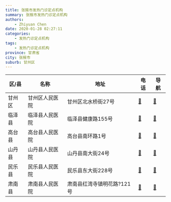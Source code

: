 ```yaml
---
title: 张掖市发热门诊定点机构
summary: 张掖市发热门诊定点机构
authors: 
    - Zhiyuan Chen
date: 2020-01-28 02:27:11
categories: 
    - 发热门诊定点机构
tags: 
    - 发热门诊定点机构
province: 甘肃省
city: 张掖市
suburb: 甘州区
---
```


|  区/县  |  名称  |  地址  |  电话  |  导航  |
|------|-------|------|------|------|
|  甘州区  |  甘州区人民医院  |  甘州区北水桥街27号  |  [🧭](https://ditu.amap.com/search?query=甘州区人民医院)  |  [🧭](https://ditu.amap.com/search?query=甘州区人民医院)  
|  临泽县  |  临泽县人民医院  |  临泽县健康路155号  |  [🧭](https://ditu.amap.com/search?query=临泽县人民医院)  |  [🧭](https://ditu.amap.com/search?query=临泽县人民医院)  
|  高台县  |  高台县人民医院  |  高台县南环路1号  |  [🧭](https://ditu.amap.com/search?query=高台县人民医院)  |  [🧭](https://ditu.amap.com/search?query=高台县人民医院)  
|  山丹县  |  山丹县人民医院  |  山丹县南大街24号  |  [🧭](https://ditu.amap.com/search?query=山丹县人民医院)  |  [🧭](https://ditu.amap.com/search?query=山丹县人民医院)  
|  民乐县  |  民乐县人民医院  |  民乐县东大街228号  |  [🧭](https://ditu.amap.com/search?query=民乐县人民医院)  |  [🧭](https://ditu.amap.com/search?query=民乐县人民医院)  
|  肃南县  |  肃南县人民医院  |  肃南县红湾寺镇明花路?121号  |  [🧭](https://ditu.amap.com/search?query=肃南县人民医院)  |  [🧭](https://ditu.amap.com/search?query=肃南县人民医院)  

